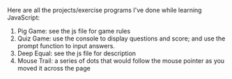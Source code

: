 Here are all the projects/exercise programs I've done while learning JavaScript:

1. Pig Game: see the js file for game rules
2. Quiz Game: use the console to display questions and score; and use the prompt function to input answers. 
3. Deep Equal: see the js file for description
4. Mouse Trail: a series of dots that would follow the mouse pointer as you moved it across the page